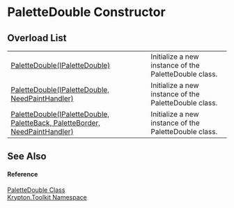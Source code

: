 # PaletteDouble Constructor


## Overload List
<table>
<tr>
<td><a href="86192d32-3c86-164b-ea0e-e1a053b053a6.md">PaletteDouble(IPaletteDouble)</a></td>
<td>Initialize a new instance of the PaletteDouble class.</td></tr>
<tr>
<td><a href="51820e2f-0531-ae73-58cc-51a0cdafacc7.md">PaletteDouble(IPaletteDouble, NeedPaintHandler)</a></td>
<td>Initialize a new instance of the PaletteDouble class.</td></tr>
<tr>
<td><a href="1b33d123-d968-45e3-c842-8d1d1169486d.md">PaletteDouble(IPaletteDouble, PaletteBack, PaletteBorder, NeedPaintHandler)</a></td>
<td>Initialize a new instance of the PaletteDouble class.</td></tr>
</table>

## See Also


#### Reference
<a href="36787411-db48-4574-51dd-2d4d3139f187.md">PaletteDouble Class</a>  
<a href="79d2eac2-21f4-54ff-7552-b20c33c30600.md">Krypton.Toolkit Namespace</a>  
